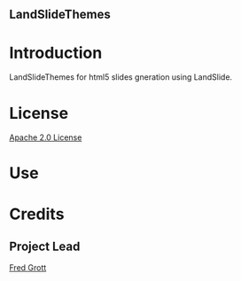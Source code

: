 LandSlideThemes
---

# Introduction

LandSlideThemes for html5 slides gneration using LandSlide.

# License

[Apache 2.0 License](http://www.apache.org/licenses/LICENSE-2.0.html)

# Use

# Credits

## Project Lead

[Fred Grott](http://about.me/fredgrott)


